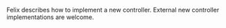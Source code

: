 Felix describes how to implement a new controller. External new controller implementations are welcome.
